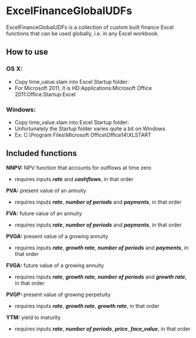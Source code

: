 # ExcelFinanceGlobalUDFs

ExcelFinanceGlobalUDFs is a collection of custom built finance Excel functions that can be used globally, i.e. in any Excel workbook.

## How to use

### OS X:
* Copy time_value.xlam into Excel Startup folder:
* For Microsoft 2011, it is HD:Applications:Microsoft Office 2011:Office:Startup:Excel

### Windows:
* Copy time_value.xlam into Excel Startup folder:
* Unfortunately the Startup folder varies quite a bit on  Windows
* Ex: C:\Program Files\Microsoft Office\Office14\XLSTART

## Included functions

__NNPV:__ NPV function that accounts for outflows at time zero
* requires inputs **_rate_** and **_cashflows_**, in that order

__PVA:__ present value of an annuity
* requires inputs **_rate_**, **_number of periods_** and **_payments_**, in that order

__FVA:__ future value of an annuity
* requires inputs **_rate_**, **_number of periods_** and **_payments_**, in that order

__PVGA:__ present value of a growing annuity
* requires inputs **_rate_**, **_growth rate_**, **_number of periods_** and **_payments_**, in that order

__FVGA:__ future value of a growing annuity
* requires inputs **_rate_**, **_growth rate_**, **_number of periods_** and **_growth rate_**, in that order

__PVGP:__ present value of growing perpetuity
* requires inputs **_rate_**, **_growth rate_**, **_growth rate_**, in that order

__YTM:__ yield to maturity
* requires inputs **_rate_**, **_number of periods_**, **_price_**, **_face_value_**, in that order

